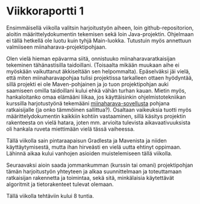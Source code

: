 # Viikkoraportti 1

Ensimmäisellä viikolla valitsin harjoitustyön aiheen, loin github-repositorion, aloitin määrittelydokumentin tekemisen sekä loin Java-projektin. Ohjelmaan ei tällä hetkellä ole luotu kuin tyhjä Main-luokka. Tutustuin myös annettuun valmiiseen miinaharava-projektipohjaan.

Olen vielä hieman epävarma siitä, onnistuuko miinaharavaratkaisijan tekeminen tähänastisilla taidoillani. (Toisaalta mikään muukaan aihe ei myöskään vaikuttanut äkkiseltään sen helpommalta). Epäselväksi jäi vielä, että miten miinaharavapohjaa tulisi projektissa tarkalleen ottaen hyödyntää, sillä projekti ei ole Maven-pohjainen ja jo tuon projektipohjan auki saamiseen omilla taidoillani kului ehkä vähän turhan kauan. Mietin myös, hankaloitanko omaa elämääni liikaa, jos käyttäisinkin ohjelmistotekniikan kurssilla harjotustyönä tekemääni [miinaharava-sovellusta](https://github.com/hackinen/ot-harjoitustyo) pohjana ratkaisijalle (ja onko tämmöinen sallittua?). Osaltaan vaikeuksia tuotti myös määrittelydokumentin kaikkiin kohtiin vastaaminen, sillä käsitys projektin rakenteesta on vielä hatara, joten mm. arvioita tulevista aikavaativuuksista oli hankala ruveta miettimään vielä tässä vaiheessa.

Tällä viikolla sain pintaraapaisun Gradlesta ja Mavenista ja niiden käyttäytymisestä, mutta ihan hirveästi en vielä uutta ehtinyt oppimaan. Lähinnä aikaa kului vanhojen asioiden muistelemiseen tällä viikolla.

Seuraavaksi aioin saada jommankumman (kurssin tai omani) projektipohjan tämän harjoitustyön yhteyteen ja alkaa suunnittelmaan ja toteuttamaan ratkaisijan rakennetta ja toimintaa, sekä sitä, minkälaisia käytettävät algoritmit ja tietorakenteet tulevat olemaan.

Tällä viikolla tehtäviin kului 8 tuntia.
